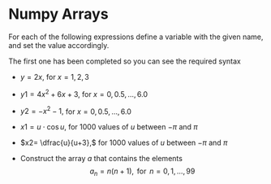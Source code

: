 # Numpy Arrays
For each of the following expressions define a variable with the given name, and set the value accordingly.

The first one has been completed so you can see the required syntax

* $y=2x,$ for $x=1,2,3$

* $y1=4x^2 +6x+3,$ for $x=0,0.5,\ldots,6.0$

* $y2=-x^2 -1,$ for $x=0,0.5,\ldots,6.0$

* $x1= u \cdot \cos u,$ for 1000 values of $u$ between $-\pi$ and $\pi$

* $x2= \dfrac{u}{u+3},$ for 1000 values of $u$ between $-\pi$ and $\pi$

* Construct the array $a$ that contains the elements
 $$a_n = n(n+1),\, \mbox{ for }\, n=0,\,1,\,\ldots,\,99$$


